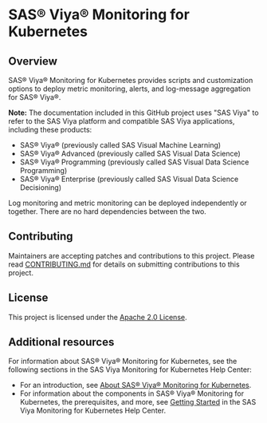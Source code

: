 # SAS® Viya® Monitoring for Kubernetes

## Overview
SAS® Viya® Monitoring for Kubernetes provides scripts and customization
options to deploy metric monitoring, alerts, and log-message aggregation for SAS® Viya®.

**Note:** The documentation included in this GitHub project uses "SAS Viya" to refer to the SAS Viya platform and compatible SAS Viya applications, including these products:
- SAS® Viya® (previously called SAS Visual Machine Learning)
- SAS® Viya® Advanced (previously called SAS Visual Data Science)
- SAS® Viya® Programming (previously called SAS Visual Data Science Programming)
- SAS® Viya® Enterprise (previously called SAS Visual Data Science Decisioning)

Log monitoring and metric monitoring can be deployed independently or together. There are no hard dependencies between the two.

## Contributing
Maintainers are accepting patches and contributions to this project.
Please read [CONTRIBUTING.md](CONTRIBUTING.md) for details on submitting contributions to this project.

## License
This project is licensed under the [Apache 2.0 License](LICENSE).

## Additional resources
For information about SAS® Viya® Monitoring for Kubernetes, see the following sections in the SAS Viya Monitoring for Kubernetes Help Center:

- For an introduction, see [About SAS® Viya® Monitoring for Kubernetes](https://documentation.sas.com/?cdcId=obsrvcdc&cdcVersion=v_003&docsetId=obsrvdply&docsetTarget=n0bzfdp3bn6p4vn1lj9pm2hy8t0q.htm).
- For information about the components in SAS® Viya® Monitoring for Kubernetes, the prerequisites, and more, see [Getting Started](https://documentation.sas.com/?cdcId=obsrvcdc&cdcVersion=v_003&docsetId=obsrvdply&docsetTarget=n18d875xbudfken18v75gj7mopxq.htm) in the SAS Viya Monitoring for Kubernetes Help Center.
